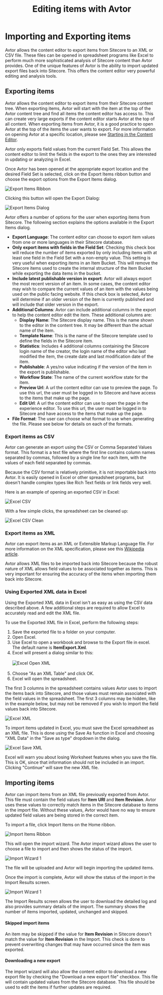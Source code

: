 ﻿---
title: Editing items with Avtor
layout: AvtorLayout
---

# Importing and Exporting items
Avtor allows the content editor to export items from Sitecore to an XML or CSV file. These files can be opened in spreadsheet programs like Excel to perform much more sophisticated analysis of Sitecore content than Avtor provides. One of the unique features of Avtor is the ability to import updated export files back into Sitecore. This offers the content editor very powerful editing and analysis tools.

## Exporting items
Avtor allows the content editor to export items from their Sitecore content tree. When exporting items, Avtor will start with the item at the top of the Avtor content tree and find all items the content editor has access to. This can create very large exports if the content editor starts Avtor at the top of all content. When exporting items from Avtor, it is a good practice to open Avtor at the top of the items the user wants to export. For more information on opening Avtor at a specific location, please see [Starting in the Content Editor](/avtor/gettingstarted.html#starting-in-the-content-editor).

Avtor only exports field values from the current Field Set. This allows the content editor to limit the fields in the export to the ones they are interested in updating or analyzing in Excel.

Once Avtor has been opened at the appropriate export location and the desired Field Set is selected, click on the Export Items ribbon button and choose the export options from the Export Items dialog.

![Export Items Ribbon](/Images/Avtor/ImportExport_ExportItemsRibbon.png)

Clicking this button will open the Export Dialog:

![Export Items Dialog](/Images/Avtor/ImportExport_ExportItemsDialog.png)

Avtor offers a number of options for the user when exporting items from Sitecore. The following section explains the options available in the Export Items dialog.

- **Export Language**: The content editor can choose to export item values from one or more languages in their Sitecore database. 
- **Only export items with fields in the Field Set**: Checking this check box will reduce the number of items exported by only including items with at least one field in the Field Set with a non-empty value. This setting is very useful when exporting items in an Item Bucket. This will remove the Sitecore items used to create the internal structure of the Item Bucket while exporting the data items in the bucket.
- **Include latest publishable version in export**: Avtor will always export the most recent version of an item. In some cases, the content editor may wish to compare the current values of an item with the values being used on the public facing website. If this check box is selected, Avtor will determine if an older version of the item is currently published and will include that older version in the export.
- **Additional Columns**: Avtor can include additional columns in the export to help the content editor edit the item. These additional columns are:
	- **Display Name**: The Sitecore display name. This is the name shown to the editor in the content tree. It may be different than the actual name of the item.
    - **Template Name**: This is the name of the Sitecore template used to define the fields in the Sitecore item.
    - **Statistics**: Includes 4 additional columns containing the Sitecore login name of the creator, the login name of the editor who last modified the item, the create date and last modification date of the item.
	- **Publishable**: A yes/no value indicating if the version of the item in the export is publishable.
	- **Workflow State**: The name of the current workflow state for the item.
    - **Preview Url**: A url the content editor can use to preview the page. To use this url, the user must be logged in to Sitecore and have access to the items that make up the page.
    - **Edit Url**: A url the content editor can use to open the page in the experience editor. To use this url, the user must be logged in to Sitecore and have access to the items that make up the page.
- **File Format**: The user can choose what format to use when generating the file. Please see below for details on each of the formats.

### Export items as CSV
Avtor can generate an export using the CSV or Comma Separated Values format. This format is a text file where the first line contains column names separated by commas, followed by a single line for each item, with the values of each field separated by commas.

Because the CSV format is relatively primitive, it is not importable back into Avtor. It is easily opened in Excel or other spreadsheet programs, but doesn't handle complex types like Rich Text fields or link fields very well.

Here is an example of opening an exported CSV in Excel:

![Excel CSV](/Images/Avtor/ImportExport_ExcelCSV.png)

With a few simple clicks, the spreadsheet can be cleaned up:

![Excel CSV Clean](/Images/Avtor/ImportExport_ExcelCSVClean.png)

### Export items as XML
Avtor can export items as an XML or Extensible Markup Language file. For more information on the XML specification, please see this [Wikipedia article](https://en.wikipedia.org/wiki/XML).

Avtor allows XML files to be imported back into Sitecore because the robust nature of XML allows field values to be associated together as items. This is very important for ensuring the accuracy of the items when importing them back into Sitecore.

### Using Exported XML data in Excel
Using the Exported XML data in Excel isn't as easy as using the CSV data described above. A few additional steps are required to allow Excel to accurately read and edit the XML file.

To use the Exported XML file in Excel, perform the following steps:

1. Save the exported file to a folder on your computer.
2. Open Excel.
3. Use Excel to open a workbook and browse to the Export file in excel. The default name is **ItemExport.Xml**.
4. Excel will present a dialog similar to this: <br/><br/>![Excel Open XML](/Images/Avtor/ImportExport_ExcelOpenXML.png)<br/><br/>
5. Choose "As an XML Table" and click OK.
6. Excel will open the spreadsheet. 

The first 3 columns in the spreadsheet contains values Avtor uses to import the items back into Sitecore, and those values must remain associated with the field values in the spreadsheet. The first 3 columns may be hidden, like in the example below, but may not be removed if you wish to import the field values back into Sitecore.

![Excel XML](/Images/Avtor/ImportExport_ExcelXML.png)

To import items updated in Excel, you must save the Excel spreadsheet as an XML file. This is done using the Save As function in Excel and choosing "XML Data" in the "Save as type" dropdown in the dialog.

![Excel Save XML](/Images/Avtor/ImportExport_ExcelSaveXML.png)

Excel will warn you about losing Worksheet features when you save the file. This is OK, since that information should not be included in an import. Clicking "Continue" will save the new XML file.

## Importing items
Avtor can import items from an XML file previously exported from Avtor. This file must contain the field values for **Item URI** and **Item Revision**. Avtor uses these values to correctly match items in the Sitecore database to items in the import file. Without these values, Avtor would have no way to ensure updated field values are being stored in the correct item.

To import a file, click Import Items on the Home ribbon.

![Import Items Ribbon](/Images/Avtor/ImportExport_ImportItemsRibbon.png)

This will open the import wizard. The Avtor import wizard allows the user to choose a file to import and then shows the status of the import.

![Import Wizard 1](/Images/Avtor/ImportExport_ImportWizard1.png)

The file will be uploaded and Avtor will begin importing the updated items. 

Once the import is complete, Avtor will show the status of the import in the Import Results screen.

![Import Wizard 1](/Images/Avtor/ImportExport_ImportResults.png)

The Import Results screen allows the user to download the detailed log and also provides summary details of the import. The summary shows the number of items imported, updated, unchanged and skipped.

#### Skipped import items
An item may be skipped if the value for **Item Revision** in Sitecore doesn't match the value for **Item Revision** in the Import. This check is done to prevent overwriting changes that may have occurred since the item was exported.

#### Downloading a new export
The import wizard will also allow the content editor to download a new export file by checking the "Download a new export file" checkbox. This file will contain updated values from the Sitecore database. This file should be used to edit the items if further updates are required.

